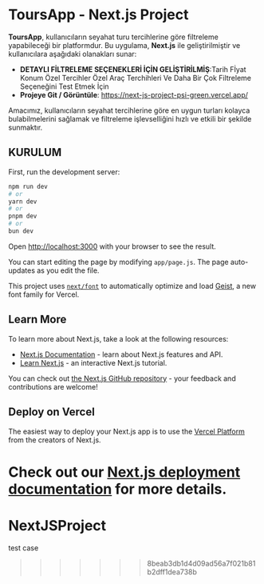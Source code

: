  
# **ToursApp - Next.js Project**

**ToursApp**, kullanıcıların seyahat turu tercihlerine göre filtreleme yapabileceği bir platformdur. Bu uygulama, **Next.js** ile geliştirilmiştir ve kullanıcılara aşağıdaki olanakları sunar:

- **DETAYLI FİLTRELEME SEÇENEKLERİ İÇİN GELİŞTİRİLMİŞ**:Tarih Fİyat Konum Özel Tercihler Özel Araç Terchihleri Ve Daha Bir Çok Filtreleme Seçeneğini Test Etmek İçin
-  **Projeye Git / Görüntüle**:  https://next-js-project-psi-green.vercel.app/

Amacımız, kullanıcıların seyahat tercihlerine göre en uygun turları kolayca bulabilmelerini sağlamak ve filtreleme işlevselliğini hızlı ve etkili bir şekilde sunmaktır.




## KURULUM

First, run the development server:

```bash
npm run dev
# or
yarn dev
# or
pnpm dev
# or
bun dev
```

Open [http://localhost:3000](http://localhost:3000) with your browser to see the result.

You can start editing the page by modifying `app/page.js`. The page auto-updates as you edit the file.

This project uses [`next/font`](https://nextjs.org/docs/app/building-your-application/optimizing/fonts) to automatically optimize and load [Geist](https://vercel.com/font), a new font family for Vercel.

## Learn More

To learn more about Next.js, take a look at the following resources:

- [Next.js Documentation](https://nextjs.org/docs) - learn about Next.js features and API.
- [Learn Next.js](https://nextjs.org/learn) - an interactive Next.js tutorial.

You can check out [the Next.js GitHub repository](https://github.com/vercel/next.js) - your feedback and contributions are welcome!

## Deploy on Vercel

The easiest way to deploy your Next.js app is to use the [Vercel Platform](https://vercel.com/new?utm_medium=default-template&filter=next.js&utm_source=create-next-app&utm_campaign=create-next-app-readme) from the creators of Next.js.

Check out our [Next.js deployment documentation](https://nextjs.org/docs/app/building-your-application/deploying) for more details.
=======
# NextJSProject
test case
>>>>>>> 8beab3db1d4d09ad56a7f021b81b2dff1dea738b

